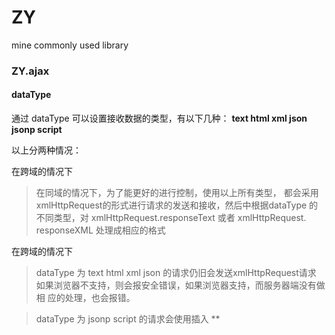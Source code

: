 # ZY
mine commonly used library



### ZY.ajax

#### dataType

通过 dataType 可以设置接收数据的类型，有以下几种： **text html xml json jsonp script**


以上分两种情况：

在跨域的情况下

> 在同域的情况下，为了能更好的进行控制，使用以上所有类型，
> 都会采用xmlHttpRequest的形式进行请求的发送和接收，然后中根据dataType
> 的不同类型，对 xmlHttpRequest.responseText 或者 xmlHttpRequest.
> responseXML 处理成相应的格式

在跨域的情况下

> dataType 为 text html xml json 的请求仍旧会发送xmlHttpRequest请求 
> 如果浏览器不支持，则会报安全错误，如果浏览器支持，而服务器端没有做相
> 应的处理，也会报错。

> dataType 为 jsonp script 的请求会使用插入
> **<script>**标签的形式。jsonp 会通过创建跟 callback 
> 同名的全局函数，来等待服务器端返回的脚本进行调用。
> script 会通过监控 <script>
> 的onload事件来处理服务器端脚本加载后的事情（当然也可以不处理）。
